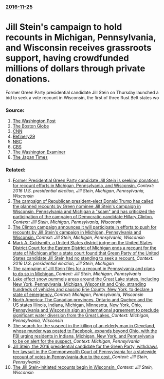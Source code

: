 ### [2016-11-25](/news/2016/11/25/index.md)

# Jill Stein's campaign to hold recounts in Michigan, Pennsylvania, and Wisconsin receives grassroots support, having crowdfunded millions of dollars through private donations. 

Former Green Party presidential candidate Jill Stein on Thursday launched a bid to seek a vote recount in Wisconsin, the first of three Rust Belt states wo


### Source:

1. [The Washington Post](https://www.washingtonpost.com/national/trump-says-hes-trying-to-get-carrier-to-keep-jobs-in-us/2016/11/25/69dbb872-b2ea-11e6-bc2d-19b3d759cfe7_story.html)
2. [The Boston Globe](https://www.bostonglobe.com/2016/11/25/jill-stein-eyes-fundraising-goal-for-recount/XZmSjx33sil5BjBPFDOCCM/story.html)
3. [CNN](http://www.cnn.com/2016/11/24/politics/kellyanne-conway-romney-tweets/)
4. [Refinery29](http://www.refinery29.uk/2016/11/131024/jill-stein-recount-election-2016)
5. [NBC](http://www.nbcnews.com/politics/2016-election/trump-taps-k-t-mcfarland-national-security-post-donald-mcgahn-n688341)
6. [CBS](http://www.cbsnews.com/news/donald-trump-kellyanne-conway-mitt-romney-cabinet-secretary-of-state/)
7. [The Washington Examiner](http://www.washingtonexaminer.com/green-party-officials-file-for-a-presidential-vote-recount-in-wisconsin/article/2608194)
8. [The Japan Times](http://www.japantimes.co.jp/news/2016/11/25/world/politics-diplomacy-world/green-party-leader-jill-stein-seeks-vote-recount-rust-belt/)

### Related:

1. [Former Presidential Green Party candidate Jill Stein is seeking donations for recount efforts in Michigan, Pennsylvania, and Wisconsin. ](/news/2016/11/24/former-presidential-green-party-candidate-jill-stein-is-seeking-donations-for-recount-efforts-in-michigan-pennsylvania-and-wisconsin.md) _Context: 2016 U.S. presidential election, Jill Stein, Michigan, Pennsylvania, Wisconsin_
2. [The campaign of Republican president-elect Donald Trump has called the planned recounts by Green nominee Jill Stein's campaign in Wisconsin, Pennsylvania and Michigan a "scam" and has criticized the participation of the campaign of Democratic candidate Hillary Clinton. ](/news/2016/11/27/the-campaign-of-republican-presidentaelect-donald-trump-has-called-the-planned-recounts-by-green-nominee-jill-stein-s-campaign-in-wisconsi.md) _Context: Jill Stein, Michigan, Pennsylvania, Wisconsin_
3. [The Clinton campaign announces it will participate in efforts to push for recounts by Jill Stein's campaign in Michigan, Pennsylvania and Wisconsin. ](/news/2016/11/26/the-clinton-campaign-announces-it-will-participate-in-efforts-to-push-for-recounts-by-jill-stein-s-campaign-in-michigan-pennsylvania-and-wi.md) _Context: Jill Stein, Michigan, Pennsylvania, Wisconsin_
4. [Mark A. Goldsmith, a United States district judge on the United States District Court for the Eastern District of Michigan ends a recount for the state of Michigan after a state court found that Green Party of the United States candidate Jill Stein had no standing to seek a recount. ](/news/2016/12/7/mark-a-goldsmith-a-united-states-district-judge-on-the-united-states-district-court-for-the-eastern-district-of-michigan-ends-a-recount-fo.md) _Context: 2016 U.S. presidential election, Jill Stein, Michigan_
5. [The campaign of Jill Stein files for a recount in Pennsylvania and plans to do so in Michigan. ](/news/2016/11/28/the-campaign-of-jill-stein-files-for-a-recount-in-pennsylvania-and-plans-to-do-so-in-michigan.md) _Context: Jill Stein, Michigan, Pennsylvania_
6. [Lake effect snow pummels areas around the Great Lake states, including New York, Pennsylvania, Michigan, Wisconsin and Ohio, stranding hundreds of vehicles and causing Erie County, New York, to declare a state of emergency. ](/news/2014/11/18/lake-effect-snow-pummels-areas-around-the-great-lake-states-including-new-york-pennsylvania-michigan-wisconsin-and-ohio-stranding-hundr.md) _Context: Michigan, Pennsylvania, Wisconsin_
7. [ North America: The Canadian provinces, Ontario and Quebec and the US states Illinois, Indiana, Michigan, Minnesota, New York, Ohio, Pennsylvania and Wisconsin sign an international agreement to preclude significant water diversion from the Great Lakes. ](/news/2005/12/13/north-america-the-canadian-provinces-ontario-and-quebec-and-the-us-states-illinois-indiana-michigan-minnesota-new-york-ohio-pennsyl.md) _Context: Michigan, Pennsylvania, Wisconsin_
8. [The search for the suspect in the killing of an elderly man in Cleveland, whose murder was posted to Facebook, expands beyond Ohio, with the FBI urging residents in Indiana, Michigan, New York, and Pennsylvania to be on alert for the suspect. ](/news/2017/04/17/the-search-for-the-suspect-in-the-killing-of-an-elderly-man-in-cleveland-whose-murder-was-posted-to-facebook-expands-beyond-ohio-with-the.md) _Context: Michigan, Pennsylvania_
9. [Jill Stein, the 2016 presidential candidate for the Green Party, withdraws her lawsuit in the Commonwealth Court of Pennsylvania for a statewide recount of votes in Pennsylvania due to the cost. ](/news/2016/12/3/jill-stein-the-2016-presidential-candidate-for-the-green-party-withdraws-her-lawsuit-in-the-commonwealth-court-of-pennsylvania-for-a-state.md) _Context: Jill Stein, Pennsylvania_
10. [The Jill Stein-initiated  recounts begin in Wisconsin. ](/news/2016/12/1/the-jill-stein-initiated-recounts-begin-in-wisconsin.md) _Context: Jill Stein, Wisconsin_
